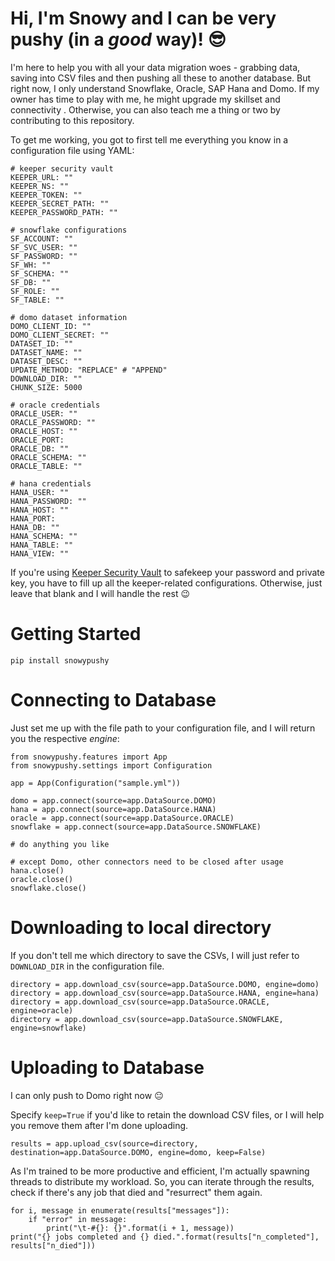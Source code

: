 # Hi, I'm Snowy and I can be very pushy (in a _good_ way)! :sunglasses:

I'm here to help you with all your data migration woes - grabbing data, saving into CSV files and then pushing all these to another database. But right now, I only understand Snowflake, Oracle, SAP Hana and Domo. If my owner has time to play with me, he might upgrade my skillset and connectivity . Otherwise, you can also teach me a thing or two by contributing to this repository.

To get me working, you got to first tell me everything you know in a configuration file using YAML:

```
# keeper security vault
KEEPER_URL: ""
KEEPER_NS: ""
KEEPER_TOKEN: ""
KEEPER_SECRET_PATH: ""
KEEPER_PASSWORD_PATH: ""

# snowflake configurations
SF_ACCOUNT: ""
SF_SVC_USER: ""
SF_PASSWORD: ""
SF_WH: ""
SF_SCHEMA: ""
SF_DB: ""
SF_ROLE: ""
SF_TABLE: ""

# domo dataset information
DOMO_CLIENT_ID: ""
DOMO_CLIENT_SECRET: ""
DATASET_ID: ""
DATASET_NAME: ""
DATASET_DESC: ""
UPDATE_METHOD: "REPLACE" # "APPEND"
DOWNLOAD_DIR: ""
CHUNK_SIZE: 5000

# oracle credentials
ORACLE_USER: ""
ORACLE_PASSWORD: ""
ORACLE_HOST: ""
ORACLE_PORT: 
ORACLE_DB: ""
ORACLE_SCHEMA: ""
ORACLE_TABLE: ""

# hana credentials
HANA_USER: ""
HANA_PASSWORD: ""
HANA_HOST: ""
HANA_PORT: 
HANA_DB: ""
HANA_SCHEMA: ""
HANA_TABLE: ""
HANA_VIEW: ""
```
If you're using [Keeper Security Vault](https://keepersecurity.com/vault/) to safekeep your password and private key, you have to fill up all the keeper-related configurations. Otherwise, just leave that blank and I will handle the rest :wink:

# Getting Started
```
pip install snowypushy
```

# Connecting to Database
Just set me up with the file path to your configuration file, and I will return you the respective _engine_:
```
from snowypushy.features import App
from snowypushy.settings import Configuration

app = App(Configuration("sample.yml"))

domo = app.connect(source=app.DataSource.DOMO)
hana = app.connect(source=app.DataSource.HANA)
oracle = app.connect(source=app.DataSource.ORACLE)
snowflake = app.connect(source=app.DataSource.SNOWFLAKE)

# do anything you like

# except Domo, other connectors need to be closed after usage
hana.close()
oracle.close()
snowflake.close() 
```

# Downloading to local directory
If you don't tell me which directory to save the CSVs, I will just refer to ```DOWNLOAD_DIR``` in the configuration file.
```
directory = app.download_csv(source=app.DataSource.DOMO, engine=domo)
directory = app.download_csv(source=app.DataSource.HANA, engine=hana)
directory = app.download_csv(source=app.DataSource.ORACLE, engine=oracle)
directory = app.download_csv(source=app.DataSource.SNOWFLAKE, engine=snowflake)
```

# Uploading to Database
I can only push to Domo right now :neutral_face:

Specify ```keep=True``` if you'd like to retain the download CSV files, or I will help you remove them after I'm done uploading.
```
results = app.upload_csv(source=directory, destination=app.DataSource.DOMO, engine=domo, keep=False)
```
As I'm trained to be more productive and efficient, I'm actually spawning threads to distribute my workload. So, you can iterate through the results, check if there's any job that died and "resurrect" them again.
```
for i, message in enumerate(results["messages"]):
    if "error" in message:
        print("\t-#{}: {}".format(i + 1, message))
print("{} jobs completed and {} died.".format(results["n_completed"], results["n_died"]))
```
